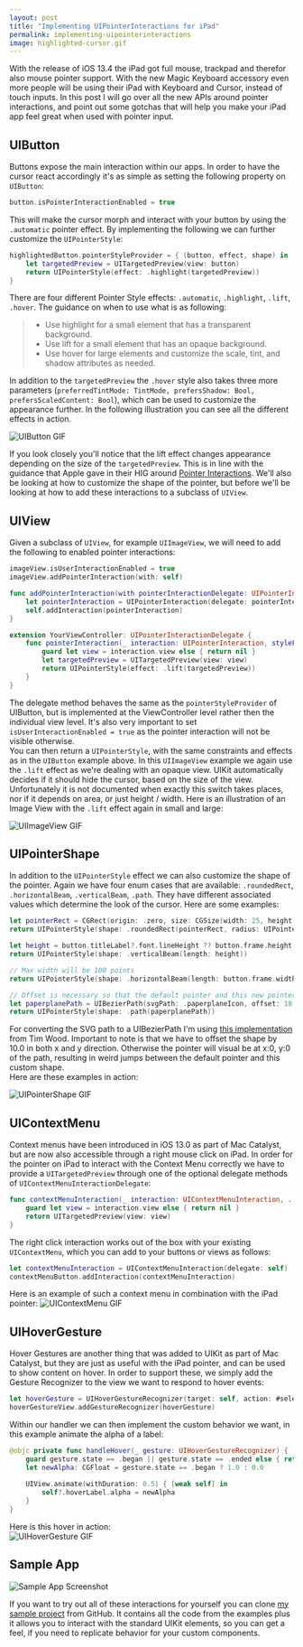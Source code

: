 ```yaml
---
layout: post
title: "Implementing UIPointerInteractions for iPad"
permalink: implementing-uipointerinteractions
image: highlighted-cursor.gif
---
```


With the release of iOS 13.4 the iPad got full mouse, trackpad and therefor also mouse pointer support. With the new Magic Keyboard accessory even more people will be using their iPad with Keyboard and Cursor, instead of touch inputs. In this post I will go over all the new APIs around pointer interactions, and point out some gotchas that will help you make your iPad app feel great when used with pointer input.

## UIButton
Buttons expose the main interaction within our apps. In order to have the cursor react accordingly it's as simple as setting the following property on `UIButton`:
```swift
button.isPointerInteractionEnabled = true
```

This will make the cursor morph and interact with your button by using the `.automatic` pointer effect. By implementing the following we can further customize the `UIPointerStyle`:

```swift
highlightedButton.pointerStyleProvider = { (button, effect, shape) in
    let targetedPreview = UITargetedPreview(view: button)
    return UIPointerStyle(effect: .highlight(targetedPreview))
}
```
There are four different Pointer Style effects: `.automatic`, `.highlight`, `.lift`, `.hover`. The guidance on when to use what is as following:

>- Use highlight for a small element that has a transparent background.  
>- Use lift for a small element that has an opaque background.  
>- Use hover for large elements and customize the scale, tint, and shadow attributes as needed.

In addition to the `targetedPreview` the `.hover` style also takes three more parameters (`preferredTintMode: TintMode, prefersShadow: Bool, prefersScaledContent: Bool`), which can be used to customize the appearance further. In the following illustration you can see all the different effects in action.

![UIButton GIF](./assets/images/UIPointerInteractions/UIButton.gif)

If you look closely you'll notice that the lift effect changes appearance depending on the size of the `targetedPreview`. This is in line with the guidance that Apple gave in their HIG around [Pointer Interactions](https://developer.apple.com/design/human-interface-guidelines/ios/user-interaction/pointers/). We'll also be looking at how to customize the shape of the pointer, but before we'll be looking at how to add these interactions to a subclass of `UIView`.

## UIView
Given a subclass of `UIView`, for example `UIImageView`, we will need to add the following to enabled pointer interactions:
```swift
imageView.isUserInteractionEnabled = true
imageView.addPointerInteraction(with: self)
```

```swift
func addPointerInteraction(with pointerInteractionDelegate: UIPointerInteractionDelegate) {
    let pointerInteraction = UIPointerInteraction(delegate: pointerInteractionDelegate)
    self.addInteraction(pointerInteraction)
}
```

```swift
extension YourViewController: UIPointerInteractionDelegate {
    func pointerInteraction(_ interaction: UIPointerInteraction, styleFor region: UIPointerRegion) -> UIPointerStyle? {
        guard let view = interaction.view else { return nil }
        let targetedPreview = UITargetedPreview(view: view)
        return UIPointerStyle(effect: .lift(targetedPreview))
    }
}
```
The delegate method behaves the same as the `pointerStyleProvider` of UIButton, but is implemented at the ViewController level rather then the individual view level. It's also very important to set `isUserInteractionEnabled = true` as the pointer interaction will not be visible otherwise.  
You can then return a `UIPointerStyle`, with the same constraints and effects as in the `UIButton` example above. In this `UIImageView` example we again use the `.lift` effect as we're dealing with an opaque view. UIKit automatically decides if it should hide the cursor, based on the size of the view. Unfortunately it is not documented when exactly this switch takes places, nor if it depends on area, or just height / width. Here is an illustration of an Image View with the `.lift` effect again in small and large:

![UIImageView GIF](./assets/images/UIPointerInteractions/UIImageView.gif)

## UIPointerShape
In addition to the `UIPointerStyle` effect we can also customize the shape of the pointer. Again we have four enum cases that are available: `.roundedRect`, `.horizontalBeam`, `.verticalBeam`, `.path`. They have different associated values which determine the look of the cursor. Here are some examples:

```swift
let pointerRect = CGRect(origin: .zero, size: CGSize(width: 25, height: 25))
return UIPointerStyle(shape: .roundedRect(pointerRect, radius: UIPointerShape.defaultCornerRadius))
```

```swift
let height = button.titleLabel?.font.lineHeight ?? button.frame.height
return UIPointerStyle(shape: .verticalBeam(length: height))
```

```swift
// Max width will be 100 points
return UIPointerStyle(shape: .horizontalBeam(length: button.frame.width), constrainedAxes: .horizontal)
```

```swift
// Offset is necessary so that the default pointer and this new pointer shape are algined correctly.
let paperplanePath = UIBezierPath(svgPath: .paperplaneIcon, offset: 10.0)
return UIPointerStyle(shape: .path(paperplanePath))
```

For converting the SVG path to a UIBezierPath I'm using [this implementation](https://github.com/timrwood/SVGPath) from Tim Wood. Important to note is that we have to offset the shape by 10.0 in both x and y direction. Otherwise the pointer will visual be at x:0, y:0 of the path, resulting in weird jumps between the default pointer and this custom shape.  
Here are these examples in action:

![UIPointerShape GIF](./assets/images/UIPointerInteractions/UIPointerShape.gif)

## UIContextMenu
Context menus have been introduced in iOS 13.0 as part of Mac Catalyst, but are now also accessible through a right mouse click on iPad. In order for the pointer on iPad to interact with the Context Menu correctly we have to provide a `UITargetedPreview` through one of the optional delegate methods of `UIContextMenuInteractionDelegate`:

```swift
func contextMenuInteraction(_ interaction: UIContextMenuInteraction, ...) -> UITargetedPreview? {
    guard let view = interaction.view else { return nil }
    return UITargetedPreview(view: view)
}
```

The right click interaction works out of the box with your existing `UIContextMenu`, which you can add to your buttons or views as follows:

```swift
let contextMenuInteraction = UIContextMenuInteraction(delegate: self)
contextMenuButton.addInteraction(contextMenuInteraction)
```
Here is an example of such a context menu in combination with the iPad pointer:
![UIContextMenu GIF](./assets/images/UIPointerInteractions/UIContextMenu.gif)


## UIHoverGesture
Hover Gestures are another thing that was added to UIKit as part of Mac Catalyst, but they are just as useful with the iPad pointer, and can be used to show content on hover. In order to support these, we simply add the Gesture Recognizer to the view we want to respond to hover events:
```swift
let hoverGesture = UIHoverGestureRecognizer(target: self, action: #selector(handleHover))
hoverGestureView.addGestureRecognizer(hoverGesture)
```

Within our handler we can then implement the custom behavior we want, in this example animate the alpha of a label:
```swift
@objc private func handleHover(_ gesture: UIHoverGestureRecognizer) {
    guard gesture.state == .began || gesture.state == .ended else { return }
    let newAlpha: CGFloat = gesture.state == .began ? 1.0 : 0.0
    
    UIView.animate(withDuration: 0.5) { [weak self] in
        self?.hoverLabel.alpha = newAlpha
    }
}
```

Here is this hover in action:  
![UIHoverGesture GIF](./assets/images/UIPointerInteractions/UIHoverGesture.gif)


## Sample App
![Sample App Screenshot](./assets/images/UIPointerInteractions/SampleApp.png)

If you want to try out all of these interactions for yourself you can clone [my sample project](https://github.com/timroesner/pointer-interactions) from GitHub. It contains all the code from the examples plus it allows you to interact with the standard UIKit elements, so you can get a feel, if you need to replicate behavior for your custom components.
